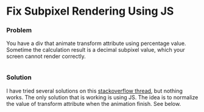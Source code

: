# Fix Subpixel Rendering Using JS

### Problem

You have a div that animate transform attribute using percentage value. Sometime the calculation result is a decimal subpixel value, which your screen cannot render correctly.

```

```

### Solution

I have tried several solutions on this [stackoverflow thread](https://stackoverflow.com/questions/27385126/chrome-font-appears-blurry/), but nothing works. The only solution that is working is using JS. The idea is to normalize the value of transform attribute when the animation finish. See below.
